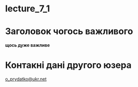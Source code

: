 # lecture_7_1

# Заголовок чогось важливого
**щось дуже важливе**

# Контакні дані другого юзера
o_prydatko@ukr.net
